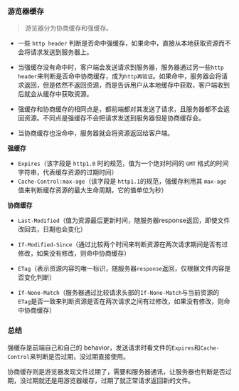 ### 游览器缓存

> 游览器分为协商缓存和强缓存。

- 一些 `http header` 判断是否命中强缓存，如果命中，直接从本地获取资源而不会将请求发送到服务器上。

- 当强缓存没有命中时，客户端会发送请求到服务器，服务器通过另一些`http header`来判断是否命中协商缓存，成为`http再验证`。如果命中，服务器会将请求返回，但是依然不返回资源，而是告诉用户从本地缓存中获取，客户端收到后就会从缓存中获取资源。

- 强缓存和协商缓存的相同点是，都前端都对其发送了请求，且服务器都不会返回资源。不同点是强缓存不会把请求发送到服务器但是协商缓存会。

- 当协商缓存也没命中，服务器就会将资源返回给客户端。

  

**强缓存**

- `Expires`（该字段是 `http1.0` 时的规范，值为一个绝对时间的 `GMT` 格式的时间字符串，代表缓存资源的过期时间）
- `Cache-Control:max-age`（该字段是 `http1.1`的规范，强缓存利用其 `max-age` 值来判断缓存资源的最大生命周期，它的值单位为秒）

**协商缓存**

- `Last-Modified`（值为资源最后更新时间，随服务器response返回，即使文件改回去，日期也会变化）

- `If-Modified-Since`（通过比较两个时间来判断资源在两次请求期间是否有过修改，如果没有修改，则命中协商缓存）

- `ETag`（表示资源内容的唯一标识，随服务器`response`返回，仅根据文件内容是否变化判断）

- `If-None-Match`（服务器通过比较请求头部的`If-None-Match`与当前资源的`ETag`是否一致来判断资源是否在两次请求之间有过修改，如果没有修改，则命中协商缓存）

  

### 总结

强缓存是前端自己和自己的 behavior，发送请求时看文件的`Expires`和`Cache-Control`来判断是否过期，没过期直接使用。

协商缓存则是游览器发现文件过期了，需要和服务器通讯，让服务器也判断是否过期，没过期就还是用游览器缓存，过期了就正常请求返回新的文件。

